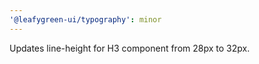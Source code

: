 ```yaml
---
'@leafygreen-ui/typography': minor
---
```


Updates line-height for H3 component from 28px to 32px.
